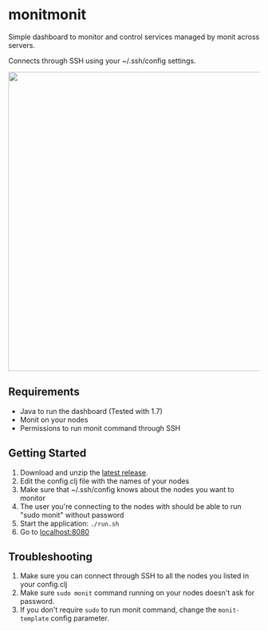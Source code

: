 # monitmonit

Simple dashboard to monitor and control services managed by monit across servers.

Connects through SSH using your ~/.ssh/config settings.

<img width="600" src="http://f.cl.ly/items/3n2X0U2w1Q1e3K2q0v2d/monitmonit.png" />

## Requirements

* Java to run the dashboard (Tested with 1.7)
* Monit on your nodes
* Permissions to run monit command through SSH

## Getting Started

1. Download and unzip the [latest release](https://github.com/dsabanin/monitmonit/releases).
2. Edit the config.clj file with the names of your nodes
3. Make sure that ~/.ssh/config knows about the nodes you want to monitor
4. The user you're connecting to the nodes with should be able to run "sudo monit" without password
5. Start the application: `./run.sh`
5. Go to [localhost:8080](http://localhost:8080/)

## Troubleshooting

1. Make sure you can connect through SSH to all the nodes you listed in your config.clj 
2. Make sure `sudo monit` command running on your nodes doesn't ask for password.
3. If you don't require `sudo` to run monit command, change the `monit-template` config parameter.

